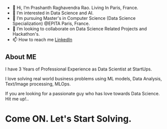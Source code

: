 - 👋 Hi, I’m Prashanth Raghavendra Rao. Living In Paris, France.
- 👀 I’m interested in Data Science and AI.
- 🌱 I’m pursuing Master's in Computer Science (Data Science Specialization) @EPITA Paris, France.
- 💞️ I’m looking to collaborate on Data Science Related Projects and Hackathon's.
- 📫 How to reach me [LinkedIn](https://www.linkedin.com/in/prashanth-raghavendra-rao/)

## About ME
I have 3 Years of Professional Experience as Data Scientist at StartUps.

I love solving real world business problems using ML models, Data Analysis, Text/Image processing, MLOps.

If you are looking for a passionate guy who has love towards Data Science. 
Hit me up!..

# Come ON. Let's Start Solving.

<!---
Prash099/Prash099 is a ✨ special ✨ repository because its `README.md` (this file) appears on your GitHub profile.
You can click the Preview link to take a look at your changes.
--->
